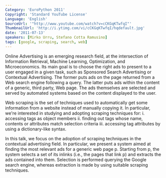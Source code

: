 ```yaml
---
Category: 'EuroPython 2011'
Copyright: 'Standard YouTube License'
Language: 'English'
SourceUrl: '"http://www.youtube.com/watch?v=cCKGqKTwfqI"'
ThumbnailUrl: 'http://i.ytimg.com/vi/cCKGqKTwfqI/hqdefault.jpg'
date: '2011-07-13'
speakers: [Mirko Urru, Stefano Cotta Ramusino]
tags: [google, scraping, search, web]
---
```

Online Advertising is an emerging research field, at the intersection of
Information Retrieval, Machine Learning, Optimization, and Microeconomics. Its
main goal is to choose the right ads to present to a user engaged in a given
task, such as Sponsored Search Advertising or Contextual Advertising. The
former puts ads on the page returned from a Web search engine following a
query. The latter puts ads within the content of a generic, third party, Web
page. The ads themselves are selected and served by automated systems based on
the content displayed to the user.

Web scraping is the set of techniques used to automatically get some
information from a website instead of manually copying it. In particular,
we're interested in studying and adopting scraping techniques for: i.
accessing tags as object members ii. finding out tags whose name, contents or
attributes match selection criteria iii. accessing tag attributes by using a
dictionary-like syntax.

In this talk, we focus on the adoption of scraping techniques in the
contextual advertising field. In particular, we present a system aimed at
finding the most relevant ads for a generic web page p. Starting from p, the
system selects a set of its inlinks (i.e., the pages that link p) and extracts
the ads contained into them. Selection is performed querying the Google search
engine, whereas extraction is made by using suitable scraping techniques.

